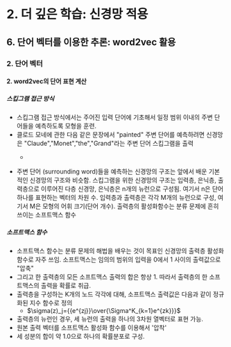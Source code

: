 # 2. 더 깊은 학습: 신경망 적용
## 6. 단어 벡터를 이용한 추론: word2vec 활용
### 2. 단어 벡터
#### 2. word2vec의 단어 표현 계산
##### 스킵그램 접근 방식
- 스킵그램 접근 방식에서는 주어진 입력 단어에 기초해서 일정 범위 이내의 주변 단어들을 예측하도록 모형을 훈련. 
- 클로드 모네에 관한 다음 같은 문장에서 "painted" 주변 단어를 예측하려면 신경망은 "Claude","Monet","the","Grand"라는 주변 단어 스킵그램을 출력
  - ``` Claude Monet painted the Grand Canal of venis in 1908'
- 주변 단어 (surrounding word)들을 예측하는 신경망의 구조는 앞에서 배운 기본적인 신경망의 구조와 비슷함. 스킵그램을 위한 신경망의 구조는 입력층, 은닉층, 출력층으로 이루어진 다층 신경망, 은닉층은 n개의 뉴런으로 구성됨. 여기서 n은 단어 하나를 표현하는 벡터의 차원 수. 입력층과 출력층은 각각 M개의 뉴런으로 구성, 여기서 M은 모형의 어휘 크기(단어 개수). 출력층의 활성화함수는 분류 문제에 흔히 쓰이는 소프트맥스 함수
##### 소프트맥스 함수
- 소프트맥스 함수는 분류 문제의 해법을 배우는 것이 목표인 신경망의 출력층 활성화 함수로 자주 쓰임. 소프트맥스는 임의의 범위의 입력을 0에서 1 사이의 출력값으로 "압축"
- 그리고 한 출력층의 모든 소프트맥스 출력의 합은 항상 1. 따라서 출력층의 한 소프트맥스의 출력을 확률로 취급.
- 출력층을 구성하는 K개의 노드 각각에 대해, 소프트맥스 출력값은 다음과 같이 정규화된 지수 함수로 정의
  - $\sigma(z)_j={{e^{zj}}\over{\Sigma^K_{k=1}e^{zk}}}$
- 출력층의 뉴런인 경우, 세 뉴런의 출력을 하나의 3차원 열벡터로 표현 가능.
- 원본 출력 벡터를 소프트맥스 활성화 함수를 이용해서 '압착'
- 세 성분의 합이 약 1.0으로 하나의 확률분포로 구성.
